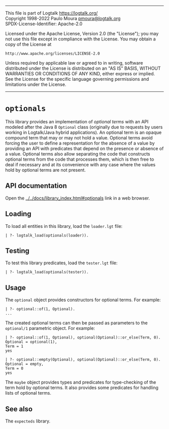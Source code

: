 ________________________________________________________________________

This file is part of Logtalk <https://logtalk.org/>  
Copyright 1998-2022 Paulo Moura <pmoura@logtalk.org>  
SPDX-License-Identifier: Apache-2.0

Licensed under the Apache License, Version 2.0 (the "License");
you may not use this file except in compliance with the License.
You may obtain a copy of the License at

    http://www.apache.org/licenses/LICENSE-2.0

Unless required by applicable law or agreed to in writing, software
distributed under the License is distributed on an "AS IS" BASIS,
WITHOUT WARRANTIES OR CONDITIONS OF ANY KIND, either express or implied.
See the License for the specific language governing permissions and
limitations under the License.
________________________________________________________________________


`optionals`
===========

This library provides an implementation of *optional terms* with an API
modeled after the Java 8 `Optional` class (originally due to requests by
users working in Logtalk/Java hybrid applications). An optional term is
an opaque compound term that may or may not hold a value. Optional terms
avoid forcing the user to define a representation for the absence of a value
by providing an API with predicates that depend on the presence or absence
of a value. Optional terms also allow separating the code that constructs
optional terms from the code that processes them, which is then free to
deal if necessary and at its convenience with any case where the values
hold by optional terms are not present.


API documentation
-----------------

Open the [../../docs/library_index.html#optionals](../../docs/library_index.html#optionals)
link in a web browser.


Loading
-------

To load all entities in this library, load the `loader.lgt` file:

	| ?- logtalk_load(optionals(loader)).


Testing
-------

To test this library predicates, load the `tester.lgt` file:

	| ?- logtalk_load(optionals(tester)).


Usage
-----

The `optional` object provides constructors for optional terms. For example:

	| ?- optional::of(1, Optional).
	...

The created optional terms can then be passed as parameters to the `optional/1`
parametric object. For example:

	| ?- optional::of(1, Optional), optional(Optional)::or_else(Term, 0).
	Optional = optional(1),
	Term = 1
	yes

	| ?- optional::empty(Optional), optional(Optional)::or_else(Term, 0).
	Optional = empty,
	Term = 0
	yes

The `maybe` object provides types and predicates for type-checking of the
term hold by optional terms. It also provides some  predicates for handling
lists of optional terms.


See also
--------

The `expecteds` library.
